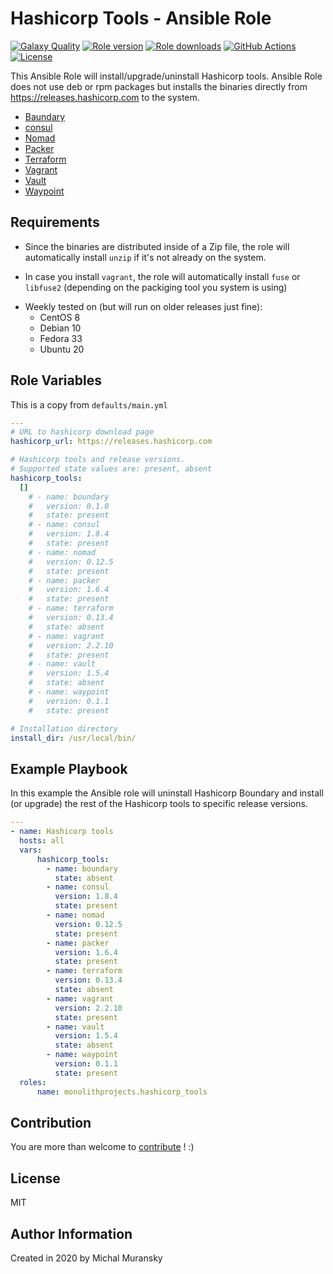 # Hashicorp Tools - Ansible Role

[![Galaxy Quality](https://img.shields.io/ansible/quality/51653?style=flat&logo=ansible)](https://galaxy.ansible.com/monolithprojects/hashicorp_tools)
[![Role version](https://img.shields.io/github/v/release/MonolithProjects/ansible-hashicorp_tools)](https://galaxy.ansible.com/monolithprojects/hashicorp_tools)
[![Role downloads](https://img.shields.io/ansible/role/d/51653)](https://galaxy.ansible.com/monolithprojects/hashicorp_tools)
[![GitHub Actions](https://github.com/MonolithProjects/ansible-hashicorp_tools/workflows/molecule%20test/badge.svg?branch=master)](https://github.com/MonolithProjects/ansible-hashicorp_tools/actions)
[![License](https://img.shields.io/github/license/MonolithProjects/ansible-hashicorp_tools)](https://github.com/MonolithProjects/ansible-hashicorp_tools/blob/master/LICENSE)

This Ansible Role will install/upgrade/uninstall Hashicorp tools.
Ansible Role does not use deb or rpm packages but installs the binaries directly from https://releases.hashicorp.com to the system.

- [Baundary](https://www.boundaryproject.io/)
- [consul](https://www.consul.io/)
- [Nomad](https://www.nomadproject.io/)
- [Packer](https://www.packer.io/)
- [Terraform](https://www.terraform.io/)
- [Vagrant](https://www.vagrantup.com/)
- [Vault](https://www.vaultproject.io/)
- [Waypoint](https://www.waypointproject.io/)

## Requirements

- Since the binaries are distributed inside of a Zip file, the role will automatically install `unzip` if it's not already on the system.

- In case you install `vagrant`, the role will automatically install `fuse` or `libfuse2` (depending on the packiging tool you system is using)

* Weekly tested on (but will run on older releases just fine):
  * CentOS 8
  * Debian 10
  * Fedora 33
  * Ubuntu 20

## Role Variables

This is a copy from `defaults/main.yml`

```yaml
---
# URL to hashicorp download page
hashicorp_url: https://releases.hashicorp.com

# Hashicorp tools and release versions.
# Supported state values are: present, absent
hashicorp_tools:
  []
    # - name: boundary
    #   version: 0.1.0
    #   state: present
    # - name: consul
    #   version: 1.8.4
    #   state: present
    # - name: nomad
    #   version: 0.12.5
    #   state: present
    # - name: packer
    #   version: 1.6.4
    #   state: present
    # - name: terraform
    #   version: 0.13.4
    #   state: absent
    # - name: vagrant
    #   version: 2.2.10
    #   state: present
    # - name: vault
    #   version: 1.5.4
    #   state: absent
    # - name: waypoint
    #   version: 0.1.1
    #   state: present

# Installation directory
install_dir: /usr/local/bin/
```

## Example Playbook

In this example the Ansible role will uninstall Hashicorp Boundary and install (or upgrade) the rest of the Hashicorp tools to specific release versions.

```yaml
---
- name: Hashicorp tools
  hosts: all
  vars:
      hashicorp_tools:
        - name: boundary
          state: absent
        - name: consul
          version: 1.8.4
          state: present
        - name: nomad
          version: 0.12.5
          state: present
        - name: packer
          version: 1.6.4
          state: present
        - name: terraform
          version: 0.13.4
          state: absent
        - name: vagrant
          version: 2.2.10
          state: present
        - name: vault
          version: 1.5.4
          state: absent
        - name: waypoint
          version: 0.1.1
          state: present
  roles:
      name: monolithprojects.hashicorp_tools
```

## Contribution

You are more than welcome to [contribute](https://github.com/MonolithProjects/ansible-hashicorp_tools/blob/master/CONTRIBUTING.md) ! :)

## License

MIT

## Author Information

Created in 2020 by Michal Muransky
